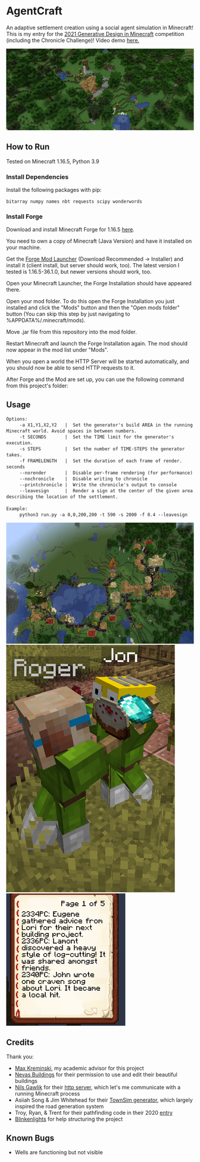 # AgentCraft
An adaptive settlement creation using a social agent simulation in Minecraft! This is my entry for the [2021 Generative Design in Minecraft](https://gendesignmc.wikidot.com/wiki:settlement-generation-competition) competition (including the Chronicle Challenge)! Video demo [here.](https://www.youtube.com/watch?v=Gc5h54Bus_k)

![Timelapse gif](img/demo.gif)

## How to Run
Tested on Minecraft 1.16.5, Python 3.9

### Install Dependencies
Install the following packages with pip:
```
bitarray numpy names nbt requests scipy wonderwords
```

### Install Forge
Download and install Minecraft Forge for 1.16.5 [here](https://files.minecraftforge.net/).  

You need to own a copy of Minecraft (Java Version) and have it installed on your machine.

Get the [Forge Mod Launcher](https://files.minecraftforge.net/net/minecraftforge/forge/) (Download Recommended -> Installer) and install it (client install, but server should work, too). The latest version I tested is 1.16.5-36.1.0, but newer versions should work, too.

Open your Minecraft Launcher, the Forge Installation should have appeared there.

Open your mod folder. To do this open the Forge Installation you just installed and click the "Mods" button and then the "Open mods folder" button (You can skip this step by just navigating to %APPDATA%/.minecraft/mods).

Move .jar file from this repository into the mod folder.

Restart Minecraft and launch the Forge Installation again. The mod should now appear in the mod list under "Mods".

When you open a world the HTTP Server will be started automatically, and you should now be able to send HTTP requests to it.  

After Forge and the Mod are set up, you can use the following command from this project's folder:  

## Usage
```
Options:
     -a X1,Y1,X2,Y2   |  Set the generator's build AREA in the running Minecraft world. Avoid spaces in between numbers.
     -t SECONDS       |  Set the TIME limit for the generator's execution. 
     -s STEPS         |  Set the number of TIME-STEPS the generator takes. 
     -f FRAMELENGTH   |  Set the duration of each frame of render.  seconds
     --norender       |  Disable per-frame rendering (for performance) 
     --nochronicle    |  Disable writing to chronicle
     --printchronicle |  Write the chronicle's output to console
     --leavesign      |  Render a sign at the center of the given area describing the location of the settlement.

Example:
     python3 run.py -a 0,0,200,200 -t 590 -s 2000 -f 0.4 --leavesign
 ```

![overhead pic](img/roads1.png)
![agents pic](img/agents_friendly.png)
![chronicle pic](img/chronicle_page_1.png)

## Credits
Thank you:
+ [Max Kreminski](https://github.com/mkremins), my academic advisor for this project
+ [Nevas Buildings](https://www.youtube.com/c/NevasBuildings/videos) for their permission to use and edit their beautiful buildings
+ [Nils Gawlik](https://github.com/nilsgawlik) for their [http server](https://github.com/nilsgawlik/gdmc_http_interface), which let's me communicate with a running Minecraft process
+ Asiiah Song & Jim Whitehead for their [TownSim generator](https://github.com/AugmentedDesignLab/town-sim-py), which largely inspired the road generation system
+ Troy, Ryan, & Trent for their pathfinding code in their 2020 [entry](https://gendesignmc.wikidot.com/wiki:2020-settlement-generation-competition)
+ [Blinkenlights](https://github.com/Flashing-Blinkenlights) for help structuring the project

## Known Bugs
+ Wells are functioning but not visible
